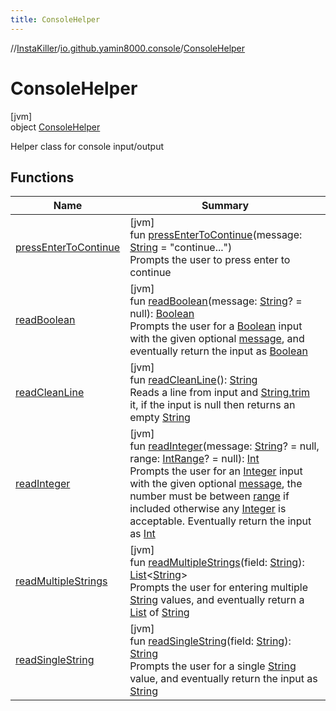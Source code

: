 ```yaml
---
title: ConsoleHelper
---
```

//[InstaKiller](../../../index.html)/[io.github.yamin8000.console](../index.html)/[ConsoleHelper](index.html)



# ConsoleHelper



[jvm]\
object [ConsoleHelper](index.html)

Helper class for console input/output



## Functions


| Name | Summary |
|---|---|
| [pressEnterToContinue](press-enter-to-continue.html) | [jvm]<br>fun [pressEnterToContinue](press-enter-to-continue.html)(message: [String](https://kotlinlang.org/api/latest/jvm/stdlib/kotlin/-string/index.html) = "continue...")<br>Prompts the user to press enter to continue |
| [readBoolean](read-boolean.html) | [jvm]<br>fun [readBoolean](read-boolean.html)(message: [String](https://kotlinlang.org/api/latest/jvm/stdlib/kotlin/-string/index.html)? = null): [Boolean](https://kotlinlang.org/api/latest/jvm/stdlib/kotlin/-boolean/index.html)<br>Prompts the user for a [Boolean](https://kotlinlang.org/api/latest/jvm/stdlib/kotlin/-boolean/index.html) input with the given optional [message](read-boolean.html), and eventually return the input as [Boolean](https://kotlinlang.org/api/latest/jvm/stdlib/kotlin/-boolean/index.html) |
| [readCleanLine](read-clean-line.html) | [jvm]<br>fun [readCleanLine](read-clean-line.html)(): [String](https://kotlinlang.org/api/latest/jvm/stdlib/kotlin/-string/index.html)<br>Reads a line from input and [String.trim](https://kotlinlang.org/api/latest/jvm/stdlib/kotlin.text/index.html) it, if the input is null then returns an empty [String](https://kotlinlang.org/api/latest/jvm/stdlib/kotlin/-string/index.html) |
| [readInteger](read-integer.html) | [jvm]<br>fun [readInteger](read-integer.html)(message: [String](https://kotlinlang.org/api/latest/jvm/stdlib/kotlin/-string/index.html)? = null, range: [IntRange](https://kotlinlang.org/api/latest/jvm/stdlib/kotlin.ranges/-int-range/index.html)? = null): [Int](https://kotlinlang.org/api/latest/jvm/stdlib/kotlin/-int/index.html)<br>Prompts the user for an [Integer](https://docs.oracle.com/javase/8/docs/api/java/lang/Integer.html) input with the given optional [message](read-integer.html), the number must be between [range](read-integer.html) if included otherwise any [Integer](https://docs.oracle.com/javase/8/docs/api/java/lang/Integer.html) is acceptable. Eventually return the input as [Int](https://kotlinlang.org/api/latest/jvm/stdlib/kotlin/-int/index.html) |
| [readMultipleStrings](read-multiple-strings.html) | [jvm]<br>fun [readMultipleStrings](read-multiple-strings.html)(field: [String](https://kotlinlang.org/api/latest/jvm/stdlib/kotlin/-string/index.html)): [List](https://kotlinlang.org/api/latest/jvm/stdlib/kotlin.collections/-list/index.html)&lt;[String](https://kotlinlang.org/api/latest/jvm/stdlib/kotlin/-string/index.html)&gt;<br>Prompts the user for entering multiple [String](https://kotlinlang.org/api/latest/jvm/stdlib/kotlin/-string/index.html) values, and eventually return a [List](https://kotlinlang.org/api/latest/jvm/stdlib/kotlin.collections/-list/index.html) of [String](https://kotlinlang.org/api/latest/jvm/stdlib/kotlin/-string/index.html) |
| [readSingleString](read-single-string.html) | [jvm]<br>fun [readSingleString](read-single-string.html)(field: [String](https://kotlinlang.org/api/latest/jvm/stdlib/kotlin/-string/index.html)): [String](https://kotlinlang.org/api/latest/jvm/stdlib/kotlin/-string/index.html)<br>Prompts the user for a single [String](https://kotlinlang.org/api/latest/jvm/stdlib/kotlin/-string/index.html) value, and eventually return the input as [String](https://kotlinlang.org/api/latest/jvm/stdlib/kotlin/-string/index.html) |

